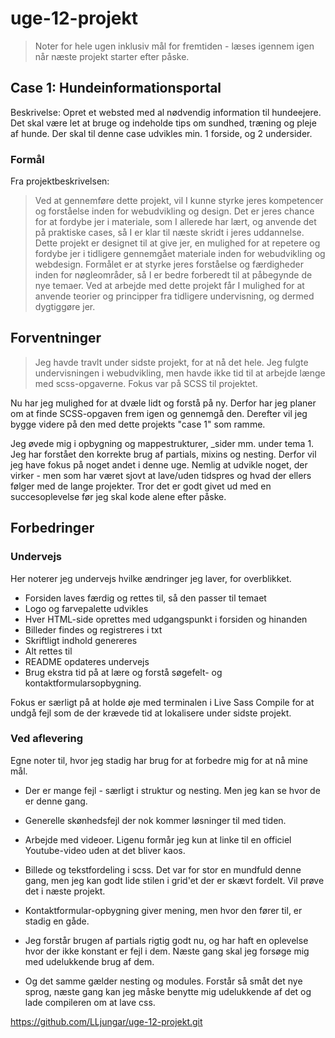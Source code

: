 # uge-12-projekt
> Noter for hele ugen inklusiv mål for fremtiden - læses igennem igen når næste projekt starter efter påske. 

## Case 1: Hundeinformationsportal
Beskrivelse: Opret et websted med al nødvendig information til hundeejere. Det skal være let at bruge og
indeholde tips om sundhed, træning og pleje af hunde. Der skal til denne case udvikles min. 1 forside, og 2
undersider.

### Formål
Fra projektbeskrivelsen: 
> Ved at gennemføre dette projekt, vil I kunne styrke jeres kompetencer og forståelse inden for
webudvikling og design. Det er jeres chance for at fordybe jer i materiale, som I allerede har lært,
og anvende det på praktiske cases, så I er klar til næste skridt i jeres uddannelse.
Dette projekt er designet til at give jer, en mulighed for at repetere og fordybe jer i tidligere
gennemgået materiale inden for webudvikling og webdesign. Formålet er at styrke jeres forståelse
og færdigheder inden for nøgleområder, så I er bedre forberedt til at påbegynde de nye temaer.
Ved at arbejde med dette projekt får I mulighed for at anvende teorier og principper fra tidligere
undervisning, og dermed dygtiggøre jer.

## Forventninger
> Jeg havde travlt under sidste projekt, for at nå det hele. Jeg fulgte undervisningen i webudvikling, men havde ikke tid til at arbejde længe med scss-opgaverne. Fokus var på SCSS til projektet. 

Nu har jeg mulighed for at dvæle lidt og forstå på ny. Derfor har jeg planer om at finde SCSS-opgaven frem igen og gennemgå den. Derefter vil jeg bygge videre på den med dette projekts "case 1" som ramme. 

Jeg øvede mig i opbygning og mappestrukturer, _sider mm. under tema 1. Jeg har forstået den korrekte brug af partials, mixins og nesting. Derfor vil jeg have fokus på noget andet i denne uge. Nemlig at udvikle noget, der virker - men som har været sjovt at lave/uden tidspres og hvad der ellers følger med de lange projekter. Tror det er godt givet ud med en succesoplevelse før jeg skal kode alene efter påske.

## Forbedringer 

### Undervejs
Her noterer jeg undervejs hvilke ændringer jeg laver, for overblikket. 
- Forsiden laves færdig og rettes til, så den passer til temaet
- Logo og farvepalette udvikles
- Hver HTML-side oprettes med udgangspunkt i forsiden og hinanden
- Billeder findes og registreres i txt 
- Skriftligt indhold genereres
- Alt rettes til
- README opdateres undervejs
- Brug ekstra tid på at lære og forstå søgefelt- og kontaktformularsopbygning.  

Fokus er særligt på at holde øje med terminalen i Live Sass Compile for at undgå fejl som de der krævede tid at lokalisere under sidste projekt. 

### Ved aflevering 
Egne noter til, hvor jeg stadig har brug for at forbedre mig for at nå mine mål.
- Der er mange fejl - særligt i struktur og nesting. Men jeg kan se hvor de er denne gang.
- Generelle skønhedsfejl der nok kommer løsninger til med tiden.
- Arbejde med videoer. Ligenu formår jeg kun at linke til en officiel Youtube-video uden at det bliver kaos.
- Billede og tekstfordeling i scss. Det var for stor en mundfuld denne gang, men jeg kan godt lide stilen i grid'et der er skævt fordelt. Vil prøve det i næste projekt. 
- Kontaktformular-opbygning giver mening, men hvor den fører til, er stadig en gåde. 

- Jeg forstår brugen af partials rigtig godt nu, og har haft en oplevelse hvor der ikke konstant er fejl i dem. Næste gang skal jeg forsøge mig med udelukkende brug af dem. 
- Og det samme gælder nesting og modules. Forstår så småt det nye sprog, næste gang kan jeg måske benytte mig udelukkende af det og lade compileren om at lave css. 


https://github.com/LLjungar/uge-12-projekt.git